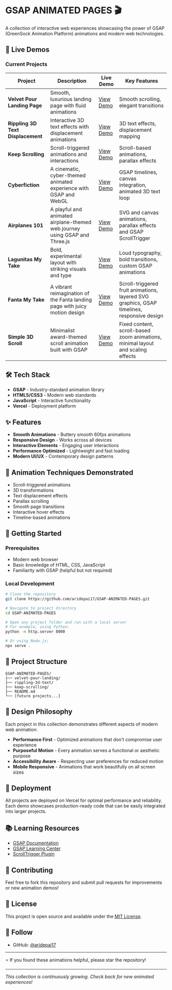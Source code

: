 # GSAP ANIMATED PAGES 🎬

A collection of interactive web experiences showcasing the power of GSAP (GreenSock Animation Platform) animations and modern web technologies.

## 🚀 Live Demos

### Current Projects

| Project | Description | Live Demo | Key Features |
|---------|-------------|-----------|--------------|
| **Velvet Pour Landing Page** | Smooth, luxurious landing page with fluid animations | [View Demo](https://velvetpourlandingpage.vercel.app/) | Smooth scrolling, elegant transitions |
| **Rippling 3D Text Displacement** | Interactive 3D text effects with displacement animations | [View Demo](https://rippling3dtextdisplacement.vercel.app/) | 3D text effects, displacement mapping |
| **Keep Scrolling** | Scroll-triggered animations and interactions | [View Demo](https://keepscrolling.vercel.app/) | Scroll-based animations, parallax effects |
| **Cyberfiction** | A cinematic, cyber-themed animated experience with GSAP and WebGL | [View Demo](https://cyberfiction-six.vercel.app/) | GSAP timelines, canvas integration, animated 3D text loop |
| **Airplanes 101** | A playful and animated airplane-themed web journey using GSAP and Three.js | [View Demo](https://airplanes101.vercel.app/) | SVG and canvas animations, parallax effects and GSAP ScrollTrigger |
| **Lagunitas My Take** | Bold, experimental layout with striking visuals and type | [View Demo](https://lagunitasmytake.vercel.app/) | Loud typography, bold transitions, custom GSAP animations |
| **Fanta My Take** | A vibrant reimagination of the Fanta landing page with juicy motion design | [View Demo](https://fantamytake.vercel.app/) | Scroll-triggered fruit animations, layered SVG graphics, GSAP timelines, responsive design |
| **Simple 3D Scroll** | Minimalist award-themed scroll animation built with GSAP | [View Demo](https://simple3dscroll.vercel.app/) | Fixed content, scroll-based zoom animations, minimal layout and scaling effects |

## 🛠️ Tech Stack

- **GSAP** - Industry-standard animation library
- **HTML5/CSS3** - Modern web standards
- **JavaScript** - Interactive functionality
- **Vercel** - Deployment platform

## ✨ Features

- **Smooth Animations** - Buttery smooth 60fps animations
- **Responsive Design** - Works across all devices
- **Interactive Elements** - Engaging user interactions
- **Performance Optimized** - Lightweight and fast loading
- **Modern UI/UX** - Contemporary design patterns

## 🎯 Animation Techniques Demonstrated

- Scroll-triggered animations
- 3D transformations
- Text displacement effects
- Parallax scrolling
- Smooth page transitions
- Interactive hover effects
- Timeline-based animations

## 🔧 Getting Started

### Prerequisites
- Modern web browser
- Basic knowledge of HTML, CSS, JavaScript
- Familiarity with GSAP (helpful but not required)

### Local Development
```bash
# Clone the repository
git clone https://github.com/aridepai17/GSAP-ANIMATED-PAGES.git

# Navigate to project directory
cd GSAP-ANIMATED-PAGES

# Open any project folder and run with a local server
# For example, using Python:
python -m http.server 8000

# Or using Node.js:
npx serve .
```

## 📁 Project Structure

```
GSAP-ANIMATED-PAGES/
├── velvet-pour-landing/
├── rippling-3d-text/
├── keep-scrolling/
├── README.md
└── [future projects...]
```

## 🎨 Design Philosophy

Each project in this collection demonstrates different aspects of modern web animation:

- **Performance First** - Optimized animations that don't compromise user experience
- **Purposeful Motion** - Every animation serves a functional or aesthetic purpose
- **Accessibility Aware** - Respecting user preferences for reduced motion
- **Mobile Responsive** - Animations that work beautifully on all screen sizes

## 🚀 Deployment

All projects are deployed on Vercel for optimal performance and reliability. Each demo showcases production-ready code that can be easily integrated into larger projects.

## 📚 Learning Resources

- [GSAP Documentation](https://greensock.com/docs/)
- [GSAP Learning Center](https://greensock.com/learning/)
- [ScrollTrigger Plugin](https://greensock.com/scrolltrigger/)

## 🤝 Contributing

Feel free to fork this repository and submit pull requests for improvements or new animation demos!

## 📄 License

This project is open source and available under the [MIT License](LICENSE).

## 🔗 Follow

- GitHub: [@aridepai17](https://github.com/aridepai17)
---

⭐ If you found these animations helpful, please star the repository!

---
*This collection is continuously growing. Check back for new animated experiences!*
